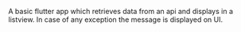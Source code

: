 A basic flutter app which retrieves data from an api and displays in a listview. In case of any exception the message is displayed on UI.
